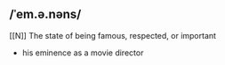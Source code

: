 ## /ˈem.ə.nəns/
[[N]]
The state of being famous, respected, or important

- his eminence as a movie director